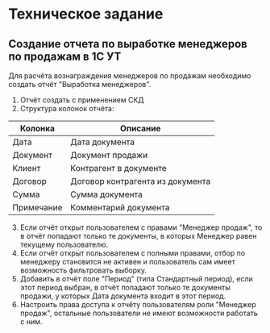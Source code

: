 # Техническое задание

## Создание отчета по выработке менеджеров по продажам в 1С УТ

Для расчёта вознаграждения менеджеров по продажам необходимо создать отчёт "Выработка менеджеров".

1. Отчёт создать с применением СКД
2. Структура колонок отчёта: 

| Колонка    | Описание                         |
| ---------- | -------------------------------- |
| Дата       | Дата документа                   |
| Документ   | Документ продажи                 |
| Клиент     | Контрагент в документе           |
| Договор    | Договор контрагента из документа |
| Сумма      | Сумма документа                  |
| Примечание | Комментарий документа            |

3. Если отчёт открыт пользователем с правами "Менеджер продаж", то в отчёт попадают только те документы, в которых Менеджер равен текущему пользователю.
4. Если отчёт открыт пользователем с полными правами, отбор по менеджеру становится не активен и пользователь сам имеет возможность фильтровать выборку.
5. Добавить в отчёт поле "Период" (типа Стандартный период), если этот период выбран, в отчёт попадают только те документы продажи, у которых Дата документа входит в этот период.
6. Настроить права доступа к отчёту пользователям роли "Менеджер продаж", остальные пользователи не имеют возможности работать с ним.